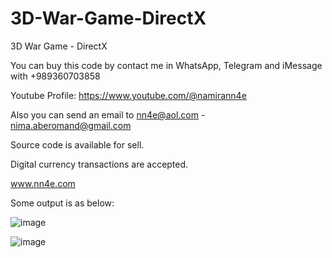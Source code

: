 # 3D-War-Game-DirectX
3D War Game - DirectX

You can buy this code by contact me in WhatsApp, Telegram and iMessage with +989360703858

Youtube Profile: https://www.youtube.com/@namirann4e

Also you can send an email to nn4e@aol.com - nima.aberomand@gmail.com

Source code is available for sell.

Digital currency transactions are accepted.

www.nn4e.com

Some output is as below:

![image](https://github.com/user-attachments/assets/82e76768-4a29-49e2-bdb4-e84750453359)

![image](https://github.com/user-attachments/assets/c08cced1-0f55-4d27-8e6d-d165c9aee086)
